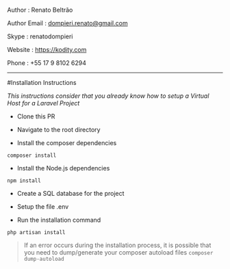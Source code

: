 Author          : Renato Beltrão

Author Email    : dompieri.renato@gmail.com

Skype           : renatodompieri

Website         : https://kodity.com

Phone           : +55 17 9 8102 6294

--------------------------------------------

#Installation Instructions

*This instructions consider that you already know how to setup a Virtual Host for a Laravel Project*

- Clone this PR

- Navigate to the root directory

- Install the composer dependencies

`composer install`

- Install the Node.js dependencies

`npm install`

- Create a SQL database for the project

- Setup the file .env

- Run the installation command

`php artisan install`

> If an error occurs during the installation process, it is possible that you need to dump/generate your composer autoload files `composer dump-autoload`
